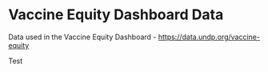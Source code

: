 # Vaccine Equity Dashboard Data

Data used in the Vaccine Equity Dashboard - https://data.undp.org/vaccine-equity

Test